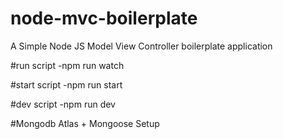 # node-mvc-boilerplate

A Simple Node JS Model View Controller boilerplate application

#run script
-npm run watch

#start script
-npm run start

#dev script
-npm run dev

#Mongodb Atlas + Mongoose Setup
